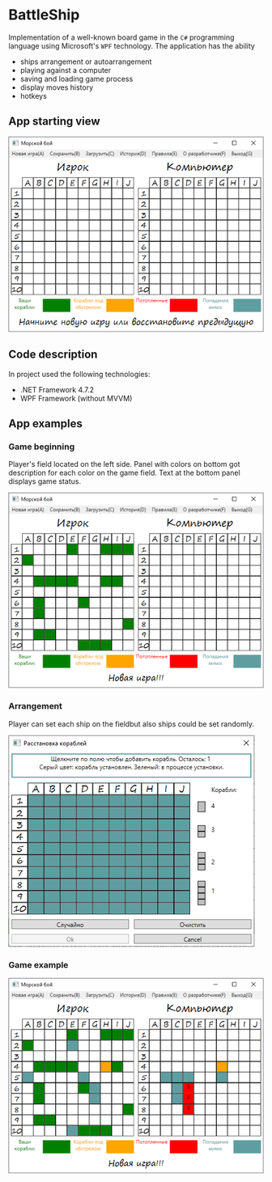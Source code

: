 # BattleShip
Implementation of a well-known board game in the ```C#``` programming language using Microsoft's ```WPF``` technology.
The application has the ability
- ships arrangement or autoarrangement
- playing against a computer
- saving and loading game process
- display moves history
- hotkeys

## App starting view

![Alt text](Images/BattleShip_StartingView.png "Starting view")

## Code description
In project used the following technologies:
- .NET Framework 4.7.2
- WPF Framework (without MVVM)

## App examples

### Game beginning
Player's field located on the left side. Panel with colors on bottom got description for each color on the game field.
Text at the bottom panel displays game status.

![Alt text](Images/BattleShip_GameBeginning.png "Game beginning")

### Arrangement
Player can set each ship on the fieldbut also ships could be set randomly. 

![Alt text](Images/BattleShip_Arrangement.png "Arrangement")

### Game example

![Alt text](Images/BattleShip_BoardInGaming.png "Game example")
